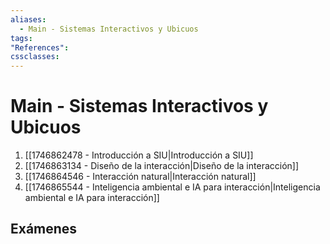 ```yaml
---
aliases:
  - Main - Sistemas Interactivos y Ubicuos
tags:
"References":
cssclasses:
---
```

# Main - Sistemas Interactivos y Ubicuos

1. [[1746862478 - Introducción a SIU|Introducción a SIU]]
2. [[1746863134 - Diseño de la interacción|Diseño de la interacción]]
3. [[1746864546 - Interacción natural|Interacción natural]]
4. [[1746865544 - Inteligencia ambiental e IA para interacción|Inteligencia ambiental e IA para interacción]]

## Exámenes



